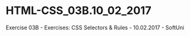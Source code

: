 # HTML-CSS_03B.10_02_2017
Exercise 03B - Exercises: CSS Selectors &amp; Rules - 10.02.2017 - SoftUni
